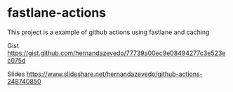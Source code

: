 # fastlane-actions
This project is a example of github actions using fastlane and caching

Gist
https://gist.github.com/hernandazevedo/77739a00ec9e08494277c3e523ec075d

Slides
https://www.slideshare.net/hernandazevedo/github-actions-248740850
